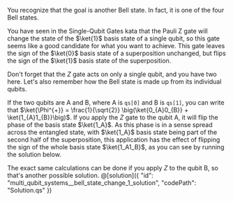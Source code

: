 You recognize that the goal is another Bell state. In fact, it is one of the four Bell states.

You have seen in the Single-Qubit Gates kata that the Pauli Z gate will change the state of the $\ket{1}$ basis state of a single qubit, so this gate seems like a good candidate for what you want to achieve. This gate leaves the sign of the $\ket{0}$ basis state of a superposition unchanged, but flips the sign of the $\ket{1}$ basis state of the superposition.

Don't forget that the $Z$ gate acts on only a single qubit, and you have two here.
Let's also remember how the Bell state is made up from its individual qubits.

If the two qubits are A and B, where A is `qs[0]` and B is `qs[1]`, you can write that
$\ket{\Phi^{+}} = \frac{1}{\sqrt{2}} \big(\ket{0_{A}0_{B}} + \ket{1_{A}1_{B}}\big)$.
If you apply the $Z$ gate to the qubit A, it will flip the phase of the basis state $\ket{1_A}$. As this phase is in a sense spread across the entangled state, with $\ket{1_A}$ basis state being part of the second half of the superposition, this application has the effect of flipping the sign of the whole basis state $\ket{1_A1_B}$, as you can see by running the solution below.

The exact same calculations can be done if you apply $Z$ to the qubit B, so that's another possible solution.
@[solution]({
"id": "multi_qubit_systems__bell_state_change_1_solution",
"codePath": "Solution.qs"
})
